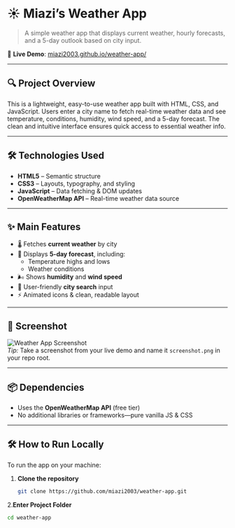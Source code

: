# ☀️ Miazi’s Weather App

> A simple weather app that displays current weather, hourly forecasts, and a 5-day outlook based on city input.

🔗 **Live Demo**: [miazi2003.github.io/weather-app/](https://miazi2003.github.io/weather-app/)

---

## 🔍 Project Overview

This is a lightweight, easy-to-use weather app built with HTML, CSS, and JavaScript. Users enter a city name to fetch real-time weather data and see temperature, conditions, humidity, wind speed, and a 5-day forecast. The clean and intuitive interface ensures quick access to essential weather info.

---

## 🛠️ Technologies Used

- **HTML5** – Semantic structure  
- **CSS3** – Layouts, typography, and styling  
- **JavaScript** – Data fetching & DOM updates  
- **OpenWeatherMap API** – Real-time weather data source

---

## ✨ Main Features

- 🌡️ Fetches **current weather** by city  
- 📅 Displays **5-day forecast**, including:
  - Temperature highs and lows  
  - Weather conditions  
- 🌬️ Shows **humidity** and **wind speed**  
- 🔁 User-friendly **city search** input  
- ⚡ Animated icons & clean, readable layout

---

## 📸 Screenshot

![Weather App Screenshot](./screenshot.png)  
*Tip:* Take a screenshot from your live demo and name it `screenshot.png` in your repo root.

---

## 📦 Dependencies

- Uses the **OpenWeatherMap API** (free tier)  
- No additional libraries or frameworks—pure vanilla JS & CSS

---

## 🛠️ How to Run Locally

To run the app on your machine:

1. **Clone the repository**
   ```bash
   git clone https://github.com/miazi2003/weather-app.git
2.**Enter Project Folder**
```bash
cd weather-app
